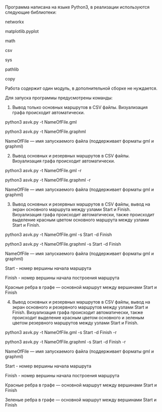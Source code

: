 Программа написана на языке Python3, в реализации используются следующие библиотеки:

networkx

matplotlib.pyplot

math

csv

sys

pathlib

copy

Работа содержит один модуль, в дополнительной сборке не нуждается.


Для запуска программы предусмотрены команды:

1. Вывод только основных маршрутов в CSV файлы. Визуализация графа происходит автоматически.

python3 asvk.py -t NameOfFile.gml

python3 asvk.py -t NameOfFile.graphml

NameOfFile — имя запускаемого файла (поддерживает форматы gml и graphml)

2. Вывод основных и резервных маршрутов в CSV файлы. Визуализация графа происходит автоматически.

python3 asvk.py -t NameOfFile.gml -r

python3 asvk.py -t NameOfFile.graphml -r

NameOfFile — имя запускаемого файла (поддерживает форматы gml и graphml)

3. Вывод основных и резервных маршрутов в CSV файлы, вывод на экран основного маршрута между узлами Start и Finish. Визуализация графа происходит автоматически, также происходит выделение красным цветом основного маршрута между узлами Start и Finish.

python3 asvk.py -t NameOfFile.gml -s Start -d Finish

python3 asvk.py -t NameOfFile.graphml -s Start -d Finish

NameOfFile — имя запускаемого файла (поддерживает форматы gml и graphml)

Start - номер вершины начала маршрута

Finish - номер вершины начала построения маршрута

Красные ребра в графе — основной маршрут между вершинами Start и Finish

4. Вывод основных и резервных маршрутов в CSV файлы, вывод на экран основного и резервного маршрутов между узлами Start и Finish. Визуализация графа происходит автоматически, также происходит выделение красным цветом основного и зеленым цветом резервного маршрутов между узлами Start и Finish.

python3 asvk.py -t NameOfFile.gml -s Start -d Finish -r

python3 asvk.py -t NameOfFile.graphml -s Start -d Finish -r

NameOfFile — имя запускаемого файла (поддерживает форматы gml и graphml)

Start - номер вершины начала маршрута

Finish - номер вершины начала построения маршрута

Красные ребра в графе — основной маршрут между вершинами Start и Finish

Зеленые ребра в графе — основной маршрут между вершинами Start и Finish
